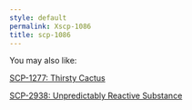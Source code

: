 ```yaml
---
style: default
permalink: Xscp-1086
title: scp-1086
---
```

You may also like:

[SCP-1277: Thirsty Cactus](http://scp-wiki.net/scp-1277)

[SCP-2938: Unpredictably Reactive Substance](http://scp-wiki.net/scp-2938)
